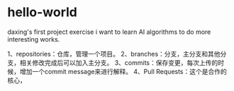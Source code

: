# hello-world
daxing's first project exercise 
i want to learn AI algorithms to do more interesting works.


1、repositories：仓库，管理一个项目。
2、branches：分支，主分支和其他分支，相关修改完成后可以加入主分支。
3、commits：保存变更，每次上传的时候，增加一个commit message来进行解释。
4、Pull Requests：这个是合作的核心，
